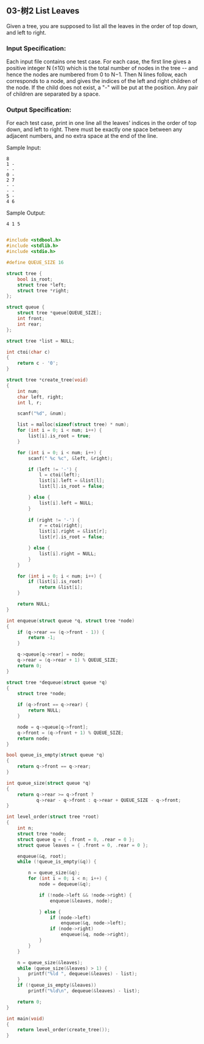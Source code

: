 ## 03-树2 List Leaves

Given a tree, you are supposed to list all the leaves in the order of top down, and left to right.

### Input Specification:

Each input file contains one test case. For each case, the first line gives a positive integer N (≤10) which is the total number of nodes in the tree -- and hence the nodes are numbered from 0 to N−1. Then N lines follow, each corresponds to a node, and gives the indices of the left and right children of the node. If the child does not exist, a "-" will be put at the position. Any pair of children are separated by a space.

### Output Specification:

For each test case, print in one line all the leaves' indices in the order of top down, and left to right. There must be exactly one space between any adjacent numbers, and no extra space at the end of the line.

Sample Input:

~~~
8
1 -
- -
0 -
2 7
- -
- -
5 -
4 6
~~~

Sample Output:

~~~
4 1 5
~~~

~~~ C

#include <stdbool.h>
#include <stdlib.h>
#include <stdio.h>

#define QUEUE_SIZE 16

struct tree {
    bool is_root;
    struct tree *left;
    struct tree *right;
};

struct queue {
    struct tree *queue[QUEUE_SIZE];
    int front;
    int rear;
};

struct tree *list = NULL;

int ctoi(char c)
{
    return c - '0';
}

struct tree *create_tree(void)
{
    int num;
    char left, right;
    int l, r;

    scanf("%d", &num);

    list = malloc(sizeof(struct tree) * num);
    for (int i = 0; i < num; i++) {
        list[i].is_root = true;
    }

    for (int i = 0; i < num; i++) {
        scanf(" %c %c", &left, &right);

        if (left != '-') {
            l = ctoi(left);
            list[i].left = &list[l];
            list[l].is_root = false;

        } else {
            list[i].left = NULL;
        }
    
        if (right != '-') {
            r = ctoi(right);
            list[i].right = &list[r];
            list[r].is_root = false;

        } else {
            list[i].right = NULL;
        }
    }

    for (int i = 0; i < num; i++) {
        if (list[i].is_root)
            return &list[i];
    }

    return NULL;
}

int enqueue(struct queue *q, struct tree *node)
{
    if (q->rear == (q->front - 1)) {
        return -1;
    }

    q->queue[q->rear] = node;
    q->rear = (q->rear + 1) % QUEUE_SIZE;
    return 0;
}

struct tree *dequeue(struct queue *q)
{
    struct tree *node;

    if (q->front == q->rear) {
        return NULL;
    }

    node = q->queue[q->front];
    q->front = (q->front + 1) % QUEUE_SIZE;
    return node;
}

bool queue_is_empty(struct queue *q)
{
    return q->front == q->rear;
}

int queue_size(struct queue *q)
{
    return q->rear >= q->front ?
           q->rear - q->front : q->rear + QUEUE_SIZE - q->front;
}

int level_order(struct tree *root)
{
    int n;
    struct tree *node;
    struct queue q = { .front = 0, .rear = 0 };
    struct queue leaves = { .front = 0, .rear = 0 };

    enqueue(&q, root);
    while (!queue_is_empty(&q)) {

        n = queue_size(&q);
        for (int i = 0; i < n; i++) {
            node = dequeue(&q);

            if (!node->left && !node->right) {
                enqueue(&leaves, node);

            } else {
                if (node->left)
                    enqueue(&q, node->left);
                if (node->right)
                    enqueue(&q, node->right);
            }
        }
    }

    n = queue_size(&leaves);
    while (queue_size(&leaves) > 1) {
        printf("%ld ", dequeue(&leaves) - list);
    }
    if (!queue_is_empty(&leaves))
        printf("%ld\n", dequeue(&leaves) - list);

    return 0;
}

int main(void)
{
    return level_order(create_tree());
}
~~~
